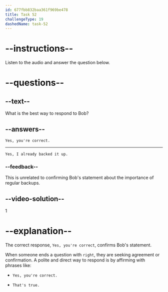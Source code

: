 ```yaml
---
id: 677fbb832baa361f969be478
title: Task 52
challengeType: 19
dashedName: task-52
---
```


<!-- (Audio) Bob: If we don't back up regularly, we could lose important information, right? -->

# --instructions--

Listen to the audio and answer the question below.

# --questions--

## --text--

What is the best way to respond to Bob?

## --answers--

`Yes, you're correct.`

---

`Yes, I already backed it up.`

### --feedback--

This is unrelated to confirming Bob's statement about the importance of regular backups.

## --video-solution--

1

# --explanation--

The correct response, `Yes, you're correct`, confirms Bob's statement.

When someone ends a question with `right`, they are seeking agreement or confirmation. A polite and direct way to respond is by affirming with phrases like:

- `Yes, you're correct.`

- `That's true.`
